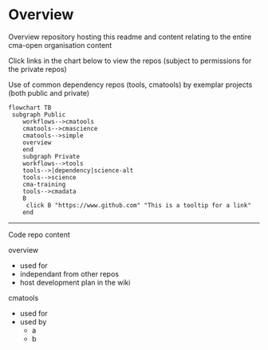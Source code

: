 # Overview

Overview repository hosting this readme and content relating to the entire cma-open organisation content

Click links in the chart below to view the repos (subject to permissions for the private repos)

Use of common dependency repos (tools, cmatools) by exemplar projects (both public and private)



```mermaid
flowchart TB
 subgraph Public
    workflows-->cmatools
    cmatools-->cmascience
    cmatools-->simple
    overview
    end
    subgraph Private
    workflows-->tools
    tools-->|dependency|science-alt
    tools-->science
    cma-training
    tools-->cmadata
    B
     click B "https://www.github.com" "This is a tooltip for a link"
    end
```

---

Code repo content

overview
- used for 
- independant from other repos
- host development plan in the wiki

cmatools
- used for
- used by 
    - a
    - b 





